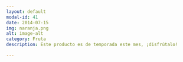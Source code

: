 ```yaml
---
layout: default
modal-id: 41
date: 2014-07-15
img: naranja.png
alt: image-alt
category: Fruta
description: Este producto es de temporada este mes, ¡disfrútalo!

---
```


